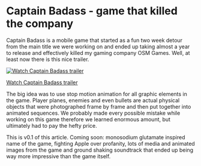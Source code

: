 # Captain Badass - game that killed the company

Captain Badass is a mobile game that started as a fun two week detour from the main title we were working on and ended up taking almost a year to release and effectively killed my gaming company OSM Games. Well, at least now there is this nice trailer.

[![Watch Captain Badass trailer](https://img.youtube.com/vi/-pWfKEBP4Rc/0.jpg)](https://www.youtube.com/watch?v=-pWfKEBP4Rc)

[Watch Captain Badass trailer](https://www.youtube.com/watch?v=-pWfKEBP4Rc)

The big idea was to use stop motion animation for all graphic elements in the game. Player planes, enemies and even bullets are actual physical objects that were photographed frame by frame and then put together into animated sequences. We probably made every possible mistake while working on this game therefore we learned enormous amount, but ultimately had to pay the hefty price.

<!-- name of the game (E621, Fruits not birds), apple story, game to promote the soundtrack -->

This is v0.1 of this article. Coming soon: monosodium glutamate inspired name of the game, fighting Apple over profanity, lots of media and animated images from the game and ground shaking soundtrack that ended up being way more impressive than the game itself.